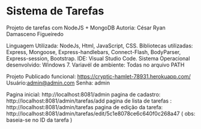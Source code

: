 # Sistema de Tarefas
Projeto de tarefas com NodeJS + MongoDB
Autoria: César Ryan Damasceno Figueiredo

Linguagem Utilizada: NodeJs, Html, JavaScript, CSS.
Bibliotecas utilizadas: Express, Mongoose, Express-handlebars, Connect-Flash, BodyParser, Express-session, Bootstrap. 
IDE: Visual Studio Code.
Sistema Operacional desenvolvido: Windows 7. 
Variavél de ambiente: Todas no arquivo PATH

Projeto Publicado funcional: https://cryptic-hamlet-78931.herokuapp.com/
Usuário:admin@admin.com
Senha: admin

Pagina inicial: http://localhost:8081/admin
pagina de cadastro: http://localhost:8081/admin/tarefas/add
pagina de lista de tarefas : http://localhost:8081/admin/tarefas
pagina de edição da tarefa: http://localhost:8081/admin/tarefas/edit/5c1e8078ce6c640f0c268a47 ( obs: baseia-se no ID da tarefa ) 
